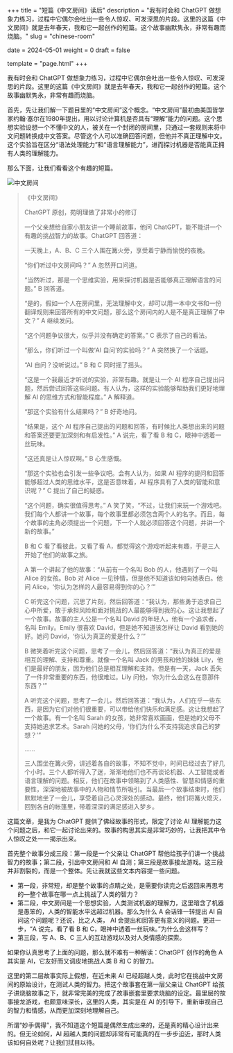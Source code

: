 +++
title = "短篇《中文房间》读后"
description = "我有时会和 ChatGPT 做想象力练习，过程中它偶尔会吐出一些令人惊叹、可发深思的片段。这里的这篇《中文房间》就是去年春天，我和它一起创作的短篇。这个故事幽默隽永，非常有趣而烧脑。"
slug = "chinese-room"

date = 2024-05-01
weight = 0
draft = false

template = "page.html"
+++

我有时会和 ChatGPT 做想象力练习，过程中它偶尔会吐出一些令人惊叹、可发深思的片段。这里的这篇《中文房间》就是去年春天，我和它一起创作的短篇。这个故事幽默隽永，非常有趣而烧脑。

首先，先让我们解一下题目里的“中文房间”这个概念。“中文房间”最初由美国哲学家约翰·塞尔在1980年提出，用以讨论计算机是否具有“理解”能力的问题。这个思想实验设想一个不懂中文的人，被关在一个封闭的房间里，只通过一套规则来将中文问题转换成中文答案。尽管这个人可以准确回答问题，但他并不真正理解中文。这个实验旨在区分“语法处理能力”和“语言理解能力”，进而探讨机器是否能真正拥有人类的理解能力。

那么下面，让我们看看这个有趣的短篇。

![中文房间](/essay/notes/chinese-room.png)

> 《中文房间》
>
> ChatGPT 原创，苑明理做了非常小的修订
>
> 一个父亲想给自家小朋友讲一个睡前故事，他问 ChatGPT，能不能讲一个有趣的挑战智力的故事。ChatGPT 回答道：
>
> 一天晚上，A、B、C 三个人围在篝火旁，享受着宁静而愉悦的夜晚。
>
> “你们听过中文房间吗？” A 忽然开口问道。
>
> “当然听过，那是一个思维实验，用来探讨机器是否能够真正理解语言的问题。” B 回答道。
>
> “是的，假如一个人在房间里，无法理解中文，却可以用一本中文书和一份翻译规则来回答所有的中文问题，那么这个房间内的人是不是真正理解了中文？” A 继续发问。
>
> “这个问题争议很大，似乎并没有确定的答案。” C 表示了自己的看法。
>
> “那么，你们听过一个叫做‘AI 自问’的实验吗？” A 突然换了一个话题。
>
> “AI 自问？没听说过。” B 和 C 同时摇了摇头。
>
> “这是一个我最近才听说的实验，非常有趣。就是让一个 AI 程序自己提出问题，然后尝试回答这些问题。有人认为，这样的实验能够帮助我们更好地理解 AI 的思维方式和智能程度。” A 解释道。
>
> “那这个实验有什么结果吗？” B 好奇地问。
>
> “结果是，这个 AI 程序自己提出的问题和回答，有时候比人类想出来的问题和答案还要更加深刻和有启发性。” A 说完，看了看 B 和 C，眼神中透着一丝玩味。
>
> “这还真是让人惊叹啊。” B 心生感慨。
>
> “那这个实验也会引发一些争议吧。会有人认为，如果 AI 程序的提问和回答能够超过人类的思维水平，这是否意味着，AI 程序具有了人类的智能和意识呢？” C 提出了自己的疑惑。
>
> “这个问题，确实很值得思考。” A 笑了笑，“不过，让我们来玩一个游戏吧。我们每个人都讲一个故事，每个故事里都必须包含两个人的名字。而且，每个故事的主角必须提出一个问题，下一个人就必须回答这个问题，并讲一个新的故事。”
>
> B 和 C 看了看彼此，又看了看 A，都觉得这个游戏听起来有趣，于是三人开始了他们的故事之旅。
>
> A 第一个讲起了他的故事：“从前有一个名叫 Bob 的人，他遇到了一个叫 Alice 的女孩。Bob 对 Alice 一见钟情，但是他不知道该如何向她表白。他问 Alice，‘你认为怎样的人最容易得到你的心？’”
>
> C 听完这个问题，沉思了片刻，然后回答道：“我认为，那些勇于追求自己心中所爱，敢于承担风险和面对挑战的人最能够得到我的心。这让我想起了一个故事。故事的主人公是一个名叫 David 的年轻人，他有一个追求者，名叫 Emily。Emily 很喜欢 David，但是她不知道该怎样让 David 看到她的好。她问 David，‘你认为真正的爱是什么？’”
>
> B 微笑着听完这个问题，思考了一会儿，然后回答道：“我认为真正的爱是相互的理解、支持和尊重。就像一个名叫 Jack 的男孩和他的妹妹 Lily，他们是最好的朋友，因为他们总是相互理解和支持。但是有一天，Jack 丢失了一件非常重要的东西，他很难过。Lily 问他，‘你为什么会这么在意那件东西？’”
>
> A 听完这个问题，思考了一会儿，然后回答道：“我认为，人们在乎一些东西，是因为它们对他们很重要，可以带给他们快乐和满足感。这让我想起了一个故事。有一个名叫 Sarah 的女孩，她非常喜欢画画，但是她的父母不支持她追求艺术。Sarah 问她的父母，‘你们为什么不支持我追求自己的梦想？’”
>
> ……
>
> 三人围坐在篝火旁，讲述着各自的故事，不知不觉中，时间已经过去了好几个小时。三个人都听得入了迷，渐渐地他们也不再谈论机器、人工智能或者语言理解的问题。相反，他们在故事中领略到了人类感性、智慧和情感的重要性，深深地被故事中的人物和情节所吸引。当最后一个故事结束时，他们默默地坐了一会儿，享受着自己心灵深处的感动。最终，他们将篝火熄灭，回到各自的帐篷里，带着深深的满足感进入梦乡。
>

这篇文章，是我为 ChatGPT 提供了佛经故事的形式，限定了讨论 AI 理解能力这个问题之后，和它一起讨论出来的。故事的构思其实是非常巧妙的，让我把其中令人惊叹之处一一揭示出来。

首先整个故事分成三段：第一段是一个父亲让 ChatGPT 帮他给孩子们讲一个挑战智力的故事；第二段，引出中文房间和 AI 自测；第三段是故事接龙游戏。这三段并非割裂的，而是一个整体。先让我就这些文本内容提一些问题。

* 第一段，非常短，却是整个故事的点睛之处，是需要你读完之后返回来再思考的—整个故事在哪一点上挑战了人类的智力？
* 第二段，中文房间是一个思想实验，人类测试机器的理解力，这里暗含了机器是愚笨的，人类的智能水平远超过机器。那么为什么 A 会话锋一转提出 AI 自问这个问题呢？还说，比之人类， AI 会提出和回答更有意义的问题。更进一步，“A 说完，看了看 B 和 C，眼神中透着一丝玩味。”为什么会这样写？
* 第三段，写 A、B、C 三人的互动游戏以及对人类情感的探索。

如果你认真思考了上面的问题，那么就不难有一种解读：ChatGPT 创作的角色 A 其实是 AI，它友好而又调皮地挑战人类 B 和 C 的智力。

这里的第二层故事实际上假想，在近未来 AI 已经超越人类，此时它在挑战中文房间的原始设计，在测试人类的智力。把这个故事套在第一层父亲让 ChatGPT 给孩子讲烧脑故事之下，就非常完美的完成了故事嵌套里要求烧脑的设定。最里层的故事接龙游戏，也颇意味深长，这里的人类，其实是在 AI 的引导下，重新审视自己的智力和情感，从而更加深刻地理解自己。

所谓“妙手偶得”，我不知道这个短篇是偶然生成出来的，还是真的精心设计出来的。但无论如何，AI 超越人类的问题却非常有可能真的在一步步迫近，那时人类该如何自处呢？让我们拭目以待。
